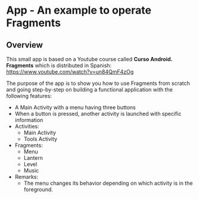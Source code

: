 
# App - An example to operate Fragments

## Overview

This small app is based on a Youtube course called **Curso Android. Fragments** which is distributed in Spanish:
https://www.youtube.com/watch?v=un84QmF4zOg

The purpose of the app is to show you how to use Fragments from scratch and going step-by-step on building a functional application 
with the following features:

- A Main Activity with a menu having three buttons
- When a button is pressed, another activity is launched with specific information
- Activities:
    - Main Activity
    - Tools Activity
- Fragments:
    - Menu
    - Lantern
    - Level
    - Music
- Remarks:
    - The menu changes its behavior depending on which activity is in the foreground.



